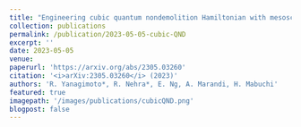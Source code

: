 ```yaml
---
title: "Engineering cubic quantum nondemolition Hamiltonian with mesoscopic optical parametric interactions"
collection: publications
permalink: /publication/2023-05-05-cubic-QND
excerpt: ''
date: 2023-05-05
venue: 
paperurl: 'https://arxiv.org/abs/2305.03260'
citation: '<i>arXiv:2305.03260</i> (2023)'
authors: 'R. Yanagimoto*, R. Nehra*, E. Ng, A. Marandi, H. Mabuchi'
featured: true
imagepath: '/images/publications/cubicQND.png'
blogpost: false
---
```

